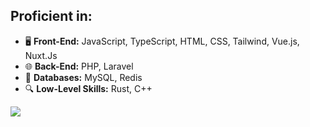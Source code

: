 ## Proficient in:

- 🖥️ **Front-End:** JavaScript, TypeScript, HTML, CSS, Tailwind, Vue.js, Nuxt.Js
- 🌐 **Back-End:** PHP, Laravel
- 💾 **Databases:** MySQL, Redis
- 🔍 **Low-Level Skills:** Rust, C++

![](https://komarev.com/ghpvc/?username=alix1383&color=green)
<!-- 

- 🛠️ **Dockerization:** Docker, Kubernetes
- 🌟 **Other Skills:** Photoshop, Swift, React Native

**alix1383/Alix1383** is a ✨ _special_ ✨ repository because its `README.md` (this file) appears on your GitHub profile.

Here are some ideas to get you started:

- 🔭 I’m currently working on ...
- 🌱 I’m currently learning ...
- 👯 I’m looking to collaborate on ...
- 🤔 I’m looking for help with ...
- 💬 Ask me about ...
- 📫 How to reach me: ...
- 😄 Pronouns: ...
- ⚡ Fun fact: ...

-->
